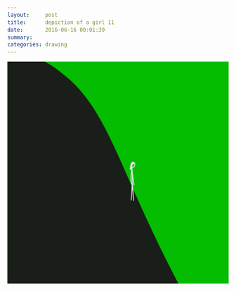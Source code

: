 ```yaml
---
layout:     post
title:      depiction of a girl 11
date:       2016-06-16 00:01:39
summary:    
categories: drawing
---
```

![depiction of a girl 11](/images/diary/depiction-of-a-girl-11.png "Be stiff.")

